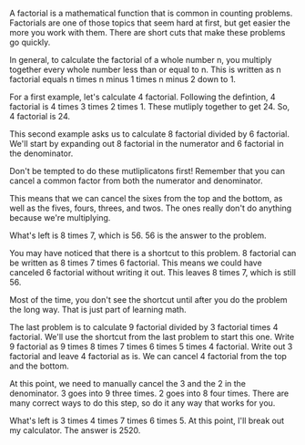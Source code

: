 A factorial is a mathematical function that is common in counting problems.
Factorials are one of those topics that seem hard at first, but get easier the more you work with them.
There are short cuts that make these problems go quickly.

In general, to calculate the factorial of a whole number n, you multiply together every whole number less than or equal to n.
This is written as n factorial equals n times n minus 1 times n minus 2 down to 1.

For a first example, let's calculate 4 factorial.
Following the defintion, 4 factorial is 4 times 3 times 2 times 1.
These mutliply together to get 24.
So, 4 factorial is 24.

This second example asks us to calculate 8 factorial divided by 6 factorial.
We'll start by expanding out 8 factorial in the numerator and 6 factorial in the denominator.

Don't be tempted to do these mutliplicatons first!
Remember that you can cancel a common factor from both the numerator and denominator.

This means that we can cancel the sixes from the top and the bottom, as well as the fives, fours, threes, and twos.
The ones really don't do anything because we're multiplying.

What's left is 8 times 7, which is 56. 56 is the answer to the problem.

You may have noticed that there is a shortcut to this problem.
8 factorial can be written as 8 times 7 times 6 factorial.
This means we could have canceled 6 factorial without writing it out.
This leaves 8 times 7, which is still 56.

Most of the time, you don't see the shortcut until after you do the problem the long way.
That is just part of learning math.

The last problem is to calculate 9 factorial divided by 3 factorial times 4 factorial.
We'll use the shortcut from the last problem to start this one.
Write 9 factorial as 9 times 8 times 7 times 6 times 5 times 4 factorial.
Write out 3 factorial and leave 4 factorial as is.
We can cancel 4 factorial from the top and the bottom.

At this point, we need to manually cancel the 3 and the 2 in the denominator.
3 goes into 9 three times.
2 goes into 8 four times.
There are many correct ways to do this step, so do it any way that works for you.

What's left is 3 times 4 times 7 times 6 times 5.
At this point, I'll break out my calculator.
The answer is 2520.
